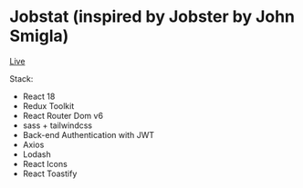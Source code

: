 # Jobstat (inspired by Jobster by John Smigla)

[Live](https://jobstat.netlify.app)

Stack: 
- React 18
- Redux Toolkit
- React Router Dom v6
- sass + tailwindcss
- Back-end Authentication with JWT
- Axios
- Lodash
- React Icons
- React Toastify
